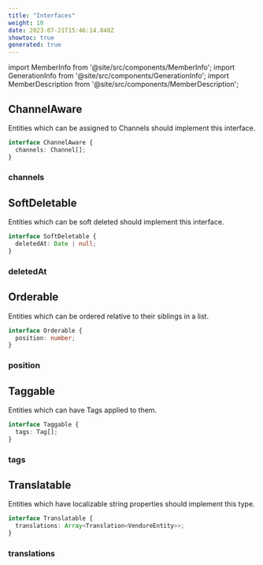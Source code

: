 ```yaml
---
title: "Interfaces"
weight: 10
date: 2023-07-21T15:46:14.840Z
showtoc: true
generated: true
---
```

<!-- This file was generated from the Vendure source. Do not modify. Instead, re-run the "docs:build" script -->
import MemberInfo from '@site/src/components/MemberInfo';
import GenerationInfo from '@site/src/components/GenerationInfo';
import MemberDescription from '@site/src/components/MemberDescription';


## ChannelAware

<GenerationInfo sourceFile="packages/core/src/common/types/common-types.ts" sourceLine="17" packageName="@vendure/core" />

Entities which can be assigned to Channels should implement this interface.

```ts title="Signature"
interface ChannelAware {
  channels: Channel[];
}
```

<div className="members-wrapper">

### channels

<MemberInfo kind="property" type="<a href='/reference/typescript-api/entities/channel#channel'>Channel</a>[]"   />




</div>


## SoftDeletable

<GenerationInfo sourceFile="packages/core/src/common/types/common-types.ts" sourceLine="28" packageName="@vendure/core" />

Entities which can be soft deleted should implement this interface.

```ts title="Signature"
interface SoftDeletable {
  deletedAt: Date | null;
}
```

<div className="members-wrapper">

### deletedAt

<MemberInfo kind="property" type="Date | null"   />




</div>


## Orderable

<GenerationInfo sourceFile="packages/core/src/common/types/common-types.ts" sourceLine="39" packageName="@vendure/core" />

Entities which can be ordered relative to their siblings in a list.

```ts title="Signature"
interface Orderable {
  position: number;
}
```

<div className="members-wrapper">

### position

<MemberInfo kind="property" type="number"   />




</div>


## Taggable

<GenerationInfo sourceFile="packages/core/src/common/types/common-types.ts" sourceLine="50" packageName="@vendure/core" />

Entities which can have Tags applied to them.

```ts title="Signature"
interface Taggable {
  tags: Tag[];
}
```

<div className="members-wrapper">

### tags

<MemberInfo kind="property" type="<a href='/reference/typescript-api/entities/tag#tag'>Tag</a>[]"   />




</div>


## Translatable

<GenerationInfo sourceFile="packages/core/src/common/types/locale-types.ts" sourceLine="29" packageName="@vendure/core" />

Entities which have localizable string properties should implement this type.

```ts title="Signature"
interface Translatable {
  translations: Array<Translation<VendureEntity>>;
}
```

<div className="members-wrapper">

### translations

<MemberInfo kind="property" type="Array&#60;Translation&#60;<a href='/reference/typescript-api/entities/vendure-entity#vendureentity'>VendureEntity</a>&#62;&#62;"   />




</div>
